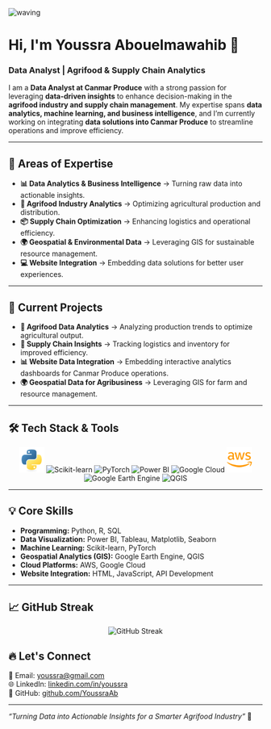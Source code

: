 ![waving](https://capsule-render.vercel.app/api?type=waving&height=200&text=Welcome!&fontAlign=80&fontAlignY=40&color=gradient)

# Hi, I'm **Youssra Abouelmawahib** 👋

### **Data Analyst | Agrifood & Supply Chain Analytics**

I am a **Data Analyst at Canmar Produce** with a strong passion for leveraging **data-driven insights** to enhance decision-making in the **agrifood industry and supply chain management**. My expertise spans **data analytics, machine learning, and business intelligence**, and I’m currently working on integrating **data solutions into Canmar Produce** to streamline operations and improve efficiency.

---

## 🚀 **Areas of Expertise**
- **📊 Data Analytics & Business Intelligence** → Turning raw data into actionable insights.
- **🌱 Agrifood Industry Analytics** → Optimizing agricultural production and distribution.
- **📦 Supply Chain Optimization** → Enhancing logistics and operational efficiency.
- **🌍 Geospatial & Environmental Data** → Leveraging GIS for sustainable resource management.
- **💻 Website Integration** → Embedding data solutions for better user experiences.

---

## 🔬 **Current Projects**
- **🌾 Agrifood Data Analytics** → Analyzing production trends to optimize agricultural output.
- **🚛 Supply Chain Insights** → Tracking logistics and inventory for improved efficiency.
- **📊 Website Data Integration** → Embedding interactive analytics dashboards for Canmar Produce operations.
- **🌍 Geospatial Data for Agribusiness** → Leveraging GIS for farm and resource management.

---

## 🛠️ **Tech Stack & Tools**
<p align="center">
  <img src="https://raw.githubusercontent.com/devicons/devicon/master/icons/python/python-original.svg" alt="Python" width="50" height="50"/>
  <img src="https://upload.wikimedia.org/wikipedia/commons/0/05/Scikit_learn_logo_small.svg" alt="Scikit-learn" width="50" height="50"/>
  <img src="https://upload.wikimedia.org/wikipedia/commons/1/10/PyTorch_logo_icon.svg" alt="PyTorch" width="50" height="50"/>
  <img src="https://upload.wikimedia.org/wikipedia/commons/c/cf/New_Power_BI_Logo.svg" alt="Power BI" width="50" height="50"/>
  <img src="https://cdn.jsdelivr.net/gh/devicons/devicon/icons/googlecloud/googlecloud-original.svg" alt="Google Cloud" width="50" height="50"/>
  <img src="https://github.com/devicons/devicon/blob/master/icons/amazonwebservices/amazonwebservices-plain-wordmark.svg" alt="AWS" width="50" height="50"/>
  <img src="https://b.thumbs.redditmedia.com/X9PQAO7ZF1oj5ZxFmgWBFHP-xzqHlRJoUxnzBno2jcA.png" alt="Google Earth Engine" width="50" height="50"/>
  <img src="https://www.qgis.org/img/logosign.svg" alt="QGIS" width="50" height="50"/>
</p>

---

## 💡 **Core Skills**
- **Programming:** Python, R, SQL  
- **Data Visualization:** Power BI, Tableau, Matplotlib, Seaborn  
- **Machine Learning:** Scikit-learn, PyTorch  
- **Geospatial Analytics (GIS):** Google Earth Engine, QGIS  
- **Cloud Platforms:** AWS, Google Cloud  
- **Website Integration:** HTML, JavaScript, API Development  

---

## 📈 **GitHub Streak**
<p align="center">
  <img src="https://github-readme-streak-stats.herokuapp.com/?user=Youssra1999&theme=dark" alt="GitHub Streak"/>
</p>

## 🔥 Let's Connect
📧 Email: [youssra@gmail.com](mailto:youssra.abouelmawahib.19999@gmail.com)  
🌐 LinkedIn: [linkedin.com/in/youssra](https://www.linkedin.com/in/youssra-a-263509326/)  
🔗 GitHub: [github.com/YoussraAb](https://github.com/Youssra1999)

---

_“Turning Data into Actionable Insights for a Smarter Agrifood Industry”_ 🚀
